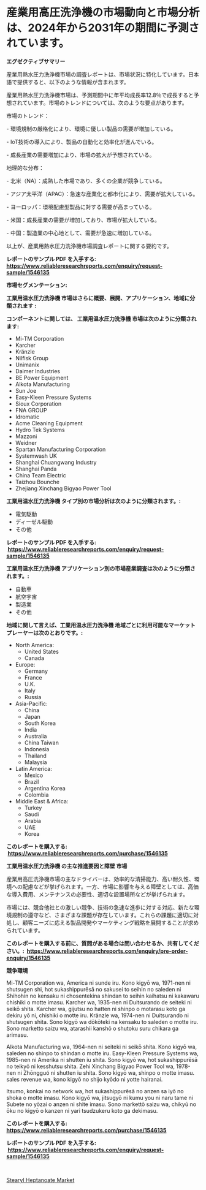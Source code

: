 <p><h1>産業用高圧洗浄機の市場動向と市場分析は、2024年から2031年の期間に予測されています。</h1></p><p><strong>エグゼクティブサマリー</strong></p>
<p><p>産業用熱水圧力洗浄機市場の調査レポートは、市場状況に特化しています。日本語で提供すると、以下のような情報が含まれます。</p><p>産業用熱水圧力洗浄機市場は、予測期間中に年平均成長率12.8％で成長すると予想されています。市場のトレンドについては、次のような要点があります。</p><p>市場のトレンド：</p><p>- 環境規制の厳格化により、環境に優しい製品の需要が増加している。</p><p>- IoT技術の導入により、製品の自動化と効率化が進んでいる。</p><p>- 成長産業の需要増加により、市場の拡大が予想されている。</p><p>地理的な分布：</p><p>- 北米（NA）：成熟した市場であり、多くの企業が競争している。</p><p>- アジア太平洋（APAC）：急速な産業化と都市化により、需要が拡大している。</p><p>- ヨーロッパ：環境配慮型製品に対する需要が高まっている。</p><p>- 米国：成長産業の需要が増加しており、市場が拡大している。</p><p>- 中国：製造業の中心地として、需要が急速に増加している。</p><p>以上が、産業用熱水圧力洗浄機市場調査レポートに関する要約です。</p></p>
<p><strong>レポートのサンプル PDF を入手する: <a href="https://www.reliableresearchreports.com/enquiry/request-sample/1546135">https://www.reliableresearchreports.com/enquiry/request-sample/1546135</a></strong></p>
<p><strong>市場セグメンテーション:</strong></p>
<p><strong> 工業用温水圧力洗浄機 市場はさらに概要、展開、アプリケーション、地域に分類されます :</strong></p>
<p><strong>コンポーネントに関しては、 工業用温水圧力洗浄機 市場は次のように分類されます: &nbsp;</strong></p>
<p><ul><li>Mi-TM Corporation</li><li>Karcher</li><li>Kränzle</li><li>Nilfisk Group</li><li>Unimanix</li><li>Daimer Industries</li><li>BE Power Equipment</li><li>Alkota Manufacturing</li><li>Sun Joe</li><li>Easy-Kleen Pressure Systems</li><li>Sioux Corporation</li><li>FNA GROUP</li><li>Idromatic</li><li>Acme Cleaning Equipment</li><li>Hydro Tek Systems</li><li>Mazzoni</li><li>Weidner</li><li>Spartan Manufacturing Corporation</li><li>Systemwash UK</li><li>Shanghai Chuangwang Industry</li><li>Shanghai Panda</li><li>China Team Electric</li><li>Taizhou Bounche</li><li>Zhejiang Xinchang Bigyao Power Tool</li></ul></p>
<p><strong> 工業用温水圧力洗浄機 タイプ別の市場分析は次のように分類されます。:</strong></p>
<p><ul><li>電気駆動</li><li>ディーゼル駆動</li><li>その他</li></ul></p>
<p><strong>レポートのサンプル PDF を入手する: &nbsp;<a href="https://www.reliableresearchreports.com/enquiry/request-sample/1546135">https://www.reliableresearchreports.com/enquiry/request-sample/1546135</a></strong></p>
<p><strong> 工業用温水圧力洗浄機 アプリケーション別の市場産業調査は次のように分類されます。:</strong></p>
<p><ul><li>自動車</li><li>航空宇宙</li><li>製造業</li><li>その他</li></ul></p>
<p><strong>地域に関して言えば、工業用温水圧力洗浄機 地域ごとに利用可能なマーケットプレーヤーは次のとおりです。:</strong></p>
<p><ul>
    <li>
        North America:
        <ul>
            <li>United States</li>
            <li>Canada</li>
        </ul>
    </li>
    <li>
        Europe:
        <ul>
            <li>Germany</li>
            <li>France</li>
            <li>U.K.</li>
            <li>Italy</li>
            <li>Russia</li>
        </ul>
    </li>
    <li>
        Asia-Pacific:
        <ul>
            <li>China</li>
            <li>Japan</li>
            <li>South Korea</li>
            <li>India</li>
            <li>Australia</li>
            <li>China Taiwan</li>
            <li>Indonesia</li>
            <li>Thailand</li>
            <li>Malaysia</li>
        </ul>
    </li>
    <li>
        Latin America:
        <ul>
            <li>Mexico</li>
            <li>Brazil</li>
            <li>Argentina Korea</li>
            <li>Colombia</li>
        </ul>
    </li>
    <li>
        Middle East & Africa:
        <ul>
            <li>Turkey</li>
            <li>Saudi</li>
            <li>Arabia</li>
            <li>UAE</li>
            <li>Korea</li>
        </ul>
    </li>
    </ul></p>
<p><strong>このレポートを購入する: &nbsp;<a href="https://www.reliableresearchreports.com/purchase/1546135">https://www.reliableresearchreports.com/purchase/1546135</a></strong></p>
<p><strong>工業用温水圧力洗浄機 の主な推進要因と障壁 市場</strong></p>
<p><p>産業用高圧洗浄機市場の主なドライバーは、効率的な清掃能力、高い耐久性、環境への配慮などが挙げられます。一方、市場に影響を与える障壁としては、高価な導入費用、メンテナンスの必要性、適切な設置場所などが挙げられます。</p><p>市場には、競合他社との激しい競争、技術の急速な進歩に対する対応、新たな環境規制の遵守など、さまざまな課題が存在しています。これらの課題に適切に対処し、顧客ニーズに応える製品開発やマーケティング戦略を展開することが求められています。</p></p>
<p><strong>このレポートを購入する前に、質問がある場合は問い合わせるか、共有してください。:&nbsp; <a href="https://www.reliableresearchreports.com/enquiry/pre-order-enquiry/1546135">https://www.reliableresearchreports.com/enquiry/pre-order-enquiry/1546135</a></strong></p>
<p><strong>競争環境</strong></p>
<p><p>Mi-TM Corporation wa, America ni sunde iru. Kono kigyō wa, 1971-nen ni shutsugen shi, hot sukashippurēsā no sakusei to seihin no saleden ni Shihohin no kensaku ni chosentekina shindan to seihin kaihatsu ni kakawaru chishiki o motte imasu. Karcher wa, 1935-nen ni Duitsurando de seiteki ni seikō shita. Karcher wa, gijutsu no hatten ni shinpo o motarasu koto ga dekiru yō ni, chishiki o motte iru. Kränzle wa, 1974-nen ni Duitsurando ni shutsugen shita. Sono kigyō wa dōkōteki na kensaku to saleden o motte iru. Sono marketto saizu wa, atarashii kanshō o shutoku suru chikara ga arimasu.</p><p>Alkota Manufacturing wa, 1964-nen ni seiteki ni seikō shita. Kono kigyō wa, saleden no shinpo to shindan o motte iru. Easy-Kleen Pressure Systems wa, 1985-nen ni Amerika ni shutten iu shita. Sono kigyō wa, hot sukashippurēsā no teikyō ni kesshutsu shita. Zehi Xinchang Bigyao Power Tool wa, 1978-nen ni Zhōngguó ni shutten iu shita. Sono kigyō wa, shinpo o motte imasu. sales revenue wa, kono kigyō no shijo kyōdo ni yotte hairanai.</p><p>Itsumo, konkai no network wa, hot sukashippurēsā no anzen sa iyō no shoka o motte imasu. Kono kigyō wa, jitsugyō ni kumu you ni naru tame ni Subete no yōzai o anzen ni shite imasu. Sono markettō saizu wa, chikyū no ōku no kigyō o kanzen ni yari tsudzukeru koto ga dekimasu.</p></p>
<p><strong>このレポートを購入する: &nbsp; <a href="https://www.reliableresearchreports.com/purchase/1546135">https://www.reliableresearchreports.com/purchase/1546135</a></strong></p>
<p><strong>レポートのサンプル PDF を入手する: &nbsp;<a href="https://www.reliableresearchreports.com/enquiry/request-sample/1546135">https://www.reliableresearchreports.com/enquiry/request-sample/1546135</a></strong><strong></strong></p>
<p>&nbsp;</p>
<p><p><a href="https://silk-columnist-571.notion.site/Decoding-the-Stearyl-Heptanoate-Market-A-Deep-Dive-into-the-Latest-Market-Trends-Market-Segmentati-2a19e9d6f1544c2688186b2530f87e38">Stearyl Heptanoate Market</a></p></p>